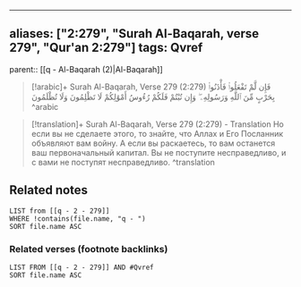 
---
aliases: ["2:279", "Surah Al-Baqarah, verse 279", "Qur'an 2:279"]
tags: Qvref
---

parent:: [[q - Al-Baqarah (2)|Al-Baqarah]]

> [!arabic]+ Surah Al-Baqarah, Verse 279 (2:279)
> <span class="quran-arabic">فَإِن لَّمْ تَفْعَلُوا۟ فَأْذَنُوا۟ بِحَرْبٍ مِّنَ ٱللَّهِ وَرَسُولِهِۦ ۖ وَإِن تُبْتُمْ فَلَكُمْ رُءُوسُ أَمْوَٰلِكُمْ لَا تَظْلِمُونَ وَلَا تُظْلَمُونَ</span>
^arabic

> [!translation]+ Surah Al-Baqarah, Verse 279 (2:279) - Translation
> Но если вы не сделаете этого, то знайте, что Аллах и Его Посланник объявляют вам войну. А если вы раскаетесь, то вам останется ваш первоначальный капитал. Вы не поступите несправедливо, и с вами не поступят несправедливо.
^translation



## Related notes
```dataview
LIST from [[q - 2 - 279]]
WHERE !contains(file.name, "q - ")
SORT file.name ASC
```

### Related verses (footnote backlinks)
```dataview
LIST FROM [[q - 2 - 279]] AND #Qvref
SORT file.name ASC
```


